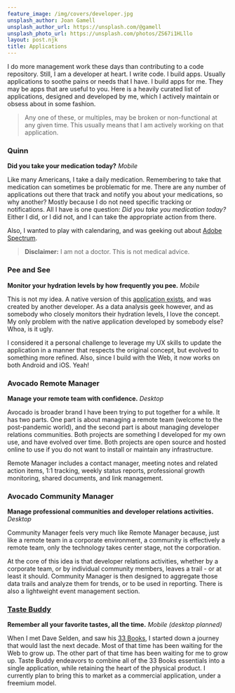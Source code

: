 ```yaml
---
feature_image: /img/covers/developer.jpg
unsplash_author: Joan Gamell
unsplash_author_url: https://unsplash.com/@gamell
unsplash_photo_url: https://unsplash.com/photos/ZS67i1HLllo
layout: post.njk
title: Applications
---
```


I do more management work these days than contributing to a code repository. Still, I am a developer at heart. I write code. I build apps. Usually applications to soothe pains or needs that I have. I build apps for me. They may be apps that are useful to you. Here is a heavily curated list of applications, designed and developed by me, which I actively maintain or obsess about in some fashion.

> Any one of these, or multiples, may be broken or non-functional at any given time. This usually means that I am actively working on that application.

### Quinn
**Did you take your medication today?**
*Mobile*

Like many Americans, I take a daily medication. Remembering to take that medication can sometimes be problematic for me. There are any number of applications out there that track and notify you about your medications, so why another? Mostly because I do not need specific tracking or notifications. All I have is one question: *Did you take you medication today?* Either I did, or I did not, and I can take the appropriate action from there.

Also, I wanted to play with calendaring, and was geeking out about [Adobe Spectrum](https://spectrum.adobe.com/).

> **Disclaimer:** I am not a doctor. This is not medical advice.

### Pee and See
**Monitor your hydration levels by how frequently you pee.**
*Mobile*

This is not my idea. A native version of this [application exists](https://www.peeandseeit.com/), and was created by another developer. As a data analysis geek however, and as somebody who closely monitors their hydration levels, I love the concept. My only problem with the native application developed by somebody else? Whoa, is it ugly.

I considered it a personal challenge to leverage my UX skills to update the application in a manner that respects the original concept, but evolved to something more refined. Also, since I build with the Web, it now works on both Android and iOS. Yeah!

### Avocado Remote Manager
**Manage your remote team with confidence.**
*Desktop*

Avocado is broader brand I have been trying to put together for a while. It has two parts. One part is about managing a remote team (welcome to the post-pandemic world), and the second part is about managing developer relations communities. Both projects are something I developed for my own use, and have evolved over time. Both projects are open source and hosted online to use if you do not want to install or maintain any infrastructure.

Remote Manager includes a contact manager, meeting notes and related action items, 1:1 tracking, weekly status reports, professional growth monitoring, shared documents, and link management.

### Avocado Community Manager
**Manage professional communities and developer relations activities.**
*Desktop*

Community Manager feels very much like Remote Manager because, just like a remote team in a corporate environment, a community is effectively a remote team, only the technology takes center stage, not the corporation. 

At the core of this idea is that developer relations activities, whether by a corporate team, or by individual community members, leaves a trail - or at least it should. Community Manager is then designed to aggregate those data trails and analyze them for trends, or to be used in reporting. There is also a lightweight event management section.

### [Taste Buddy](https://tastebuddy.app/)
**Remember all your favorite tastes, all the time.**
*Mobile (desktop planned)*

When I met Dave Selden, and saw his [33 Books](https://www.33books.com/), I started down a journey that would last the next decade. Most of that time has been waiting for the Web to grow up. The other part of that time has been waiting for me to grow up. Taste Buddy endeavors to combine all of the 33 Books essentials into a single application, while retaining the heart of the physical product. I currently plan to bring this to market as a commercial application, under a freemium model.
